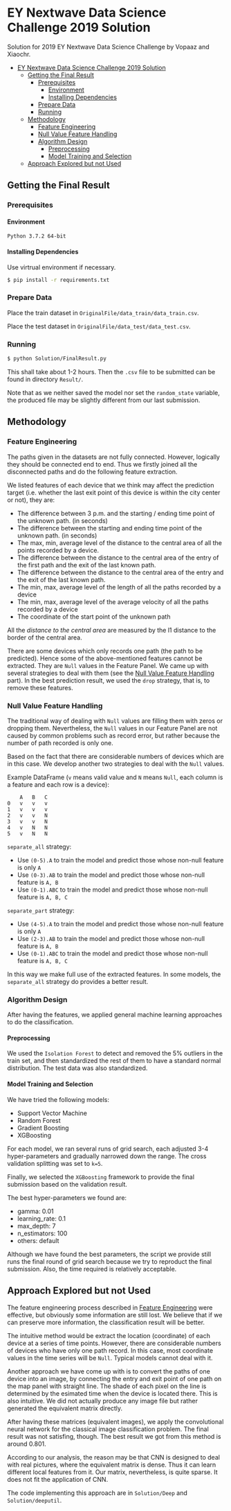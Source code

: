 # EY Nextwave Data Science Challenge 2019 Solution

Solution for 2019 EY Nextwave Data Science Challenge by Vopaaz and Xiaochr.


<!-- @import "[TOC]" {cmd="toc" depthFrom=1 depthTo=6 orderedList=false} -->

<!-- code_chunk_output -->

* [EY Nextwave Data Science Challenge 2019 Solution](#ey-nextwave-data-science-challenge-2019-solution)
	* [Getting the Final Result](#getting-the-final-result)
		* [Prerequisites](#prerequisites)
			* [Environment](#environment)
			* [Installing Dependencies](#installing-dependencies)
		* [Prepare Data](#prepare-data)
		* [Running](#running)
	* [Methodology](#methodology)
		* [Feature Engineering](#feature-engineering)
		* [Null Value Feature Handling](#null-value-feature-handling)
		* [Algorithm Design](#algorithm-design)
			* [Preprocessing](#preprocessing)
			* [Model Training and Selection](#model-training-and-selection)
	* [Approach Explored but not Used](#approach-explored-but-not-used)

<!-- /code_chunk_output -->



## Getting the Final Result

### Prerequisites

#### Environment

`Python 3.7.2 64-bit`

#### Installing Dependencies

Use virtrual environment if necessary.

```bash
$ pip install -r requirements.txt
```

### Prepare Data

Place the train dataset in `OriginalFile/data_train/data_train.csv`.

Place the test dataset in `OriginalFile/data_test/data_test.csv`.

### Running

```bash
$ python Solution/FinalResult.py
```

This shall take about 1-2 hours. Then the `.csv` file to be submitted can be found in directory `Result/`.

Note that as we neither saved the model nor set the `random_state` variable, the produced file may be slightly different from our last submission.


## Methodology

### Feature Engineering

The paths given in the datasets are not fully connected. However, logically they should be connected end to end.
Thus we firstly joined all the disconnected paths and do the following feature extraction.

We listed features of each device that we think may affect the prediction target (i.e. whether the last exit point of this device is within the city center or not), they are:

- The difference between 3 p.m. and the starting / ending time point of the unknown path. (in seconds)
- The difference between the starting and ending time point of the unknown path. (in seconds)
- The max, min, average level of the distance to the central area of all the points recorded by a device.
- The difference between the distance to the central area of the entry of the first path and the exit of the last known path.
- The difference between the distance to the central area of the entry and the exit of the last known path.
- The min, max, average level of the length of all the paths recorded by a device
- The min, max, average level of the average velocity of all the paths recorded by a device
- The coordinate of the start point of the unknown path

All the *distance to the central area* are measured by the l1 distance to the border of the central area.

There are some devices which only records one path (the path to be predicted). Hence some of the above-mentioned features cannot be extracted. They are `Null` values in the Feature Panel.
We came up with several strategies to deal with them (see the [Null Value Feature Handling](#null-value-feature-handling) part). In the best prediction result, we used the `drop` strategy, that is, to remove these features.


### Null Value Feature Handling

The traditional way of dealing with `Null` values are filling them with zeros or dropping them.
Nevertheless, the `Null` values in our Feature Panel are not caused by common problems such as record error, but rather because the number of path recorded is only one.

Based on the fact that there are considerable numbers of devices which are in this case. We develop another two strategies to deal with the `Null` values.

Example DataFrame (`v` means valid value and `N` means `Null`, each column is a feature and each row is a device):

```
    A   B   C
0   v   v   v
1   v   v   v
2   v   v   N
3   v   v   N
4   v   N   N
5   v   N   N
```

`separate_all` strategy:

- Use `(0-5).A` to train the model and predict those whose non-null feature is only `A`
- Use `(0-3).AB` to train the model and predict those whose non-null feature is `A, B`
- Use `(0-1).ABC` to train the model and predict those whose non-null feature is `A, B, C`

`separate_part` strategy:
- Use `(4-5).A` to train the model and predict those whose non-null feature is only `A`
- Use `(2-3).AB` to train the model and predict those whose non-null feature is `A, B`
- Use `(0-1).ABC` to train the model and predict those whose non-null feature is `A, B, C`

In this way we make full use of the extracted features. In some models, the `separate_all` strategy do provides a better result.


### Algorithm Design

After having the features, we applied general machine learning approaches to do the classification.

#### Preprocessing

We used the `Isolation Forest` to detect and removed the 5% outliers in the train set, and then standardized the rest of them to have a standard normal distribution. The test data was also standardized.

#### Model Training and Selection

We have tried the following models:

- Support Vector Machine
- Random Forest
- Gradient Boosting
- XGBoosting

For each model, we ran several runs of grid search, each adjusted 3-4 hyper-parameters and gradually narrowed down the range. The cross validation splitting was set to `k=5`.

Finally, we selected the `XGBoosting` framework to provide the final submission based on the validation result.

The best hyper-parameters we found are:

- gamma: 0.01
- learning_rate: 0.1
- max_depth: 7
- n_estimators: 100
- others: default

Although we have found the best parameters, the script we provide still runs the final round of grid search because we try to reproduct the final submission. Also, the time required is relatively acceptable.


## Approach Explored but not Used

The feature engineering process described in [Feature Engineering](#feature-engineering) were effective, but obviously some information are still lost. We believe that if we can preserve more information, the classification result will be better.

The intuitive method would be extract the location (coordinate) of each device at a series of time points. However, there are considerable numbers of devices who have only one path record. In this case, most coordinate values in the time series will be `Null`. Typical models cannot deal with it.

Another approach we have come up with is to convert the paths of one device into an image, by connecting the entry and exit point of one path on the map panel with straight line. The shade of each pixel on the line is determined by the esimated time when the device is located there. This is also intuitive.
We did not actually produce any image file but rather generated the equivalent matrix directly.

After having these matrices (equivalent images), we apply the convolutional neural network for the classical image classification problem. The final result was not satisfing, though. The best result we got from this method is around 0.801.

According to our analysis, the reason may be that CNN is designed to deal with real pictures, where the equivalent matrix is dense. Thus it can learn different local features from it. Our matrix, nevertheless, is quite sparse. It does not fit the application of CNN.

The code implementing this approach are in `Solution/Deep` and `Solution/deeputil`.

